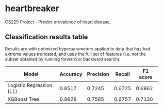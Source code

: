 # heartbreaker
CS229 Project - Predict prevalence of heart disease.

## Classification results table

Results are with optimized hyperparameters applied to data that has had extreme values truncated, and uses the full set of features (i.e. not the subset obtained by running forward or backward search).

| Model | Accuracy | Precision | Recall | F1 score |
| --- | --- | --- | --- | --- |
| Logistic Regression (L1) | 0.8517 | 0.7245 | 0.6725 | 0.6962 |
| XGBoost Tree | 0.8628 | 0.7585 | 0.6757 | 0.7130 |
